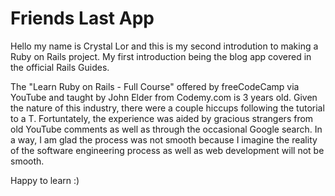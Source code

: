 # Friends Last App

Hello my name is Crystal Lor and this is my second introdution to making a Ruby on Rails project. My first introduction being the blog app covered in the official Rails Guides. 

The "Learn Ruby on Rails - Full Course" offered by freeCodeCamp via YouTube and taught by John Elder from Codemy.com is 3 years old. Given the nature of this industry, there were a couple hiccups following the tutorial to a T. Fortuntately, the experience was aided by gracious strangers from old YouTube comments as well as through the occasional Google search. In a way, I am glad the process was not smooth because I imagine the reality of the software engineering process as well as web development will not be smooth.

Happy to learn :) 
